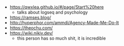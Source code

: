 - https://qwxlea.github.io/#/page/Start%20here
	- talks about logseq and psychology
- https://ramses.blog/
- http://hyperphor.com/ammdi/Agency-Made-Me-Do-It
- https://theochu.com/
- https://wiki.nikiv.dev/
	- this person has so much shit, it is incredible